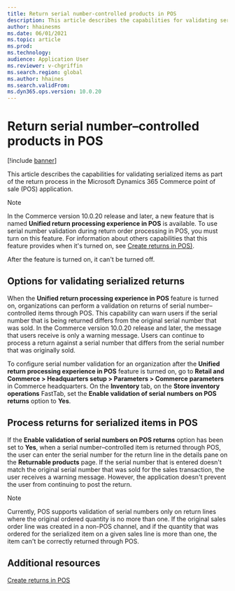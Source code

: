 ```yaml
---
title: Return serial number-controlled products in POS
description: This article describes the capabilities for validating serialized items as part of the return process in the Microsoft Dynamics 365 Commerce point of sale (POS) application.
author: hhainesms
ms.date: 06/01/2021
ms.topic: article
ms.prod: 
ms.technology: 
audience: Application User
ms.reviewer: v-chgriffin
ms.search.region: global
ms.author: hhaines
ms.search.validFrom: 
ms.dyn365.ops.version: 10.0.20
---
```


# Return serial number–controlled products in POS

[!include [banner](includes/banner.md)]

This article describes the capabilities for validating serialized items as part of the return process in the Microsoft Dynamics 365 Commerce point of sale (POS) application.

> [!NOTE]
> In the Commerce version 10.0.20 release and later, a new feature that is named **Unified return processing experience in POS** is available. To use serial number validation during return order processing in POS, you must turn on this feature. For information about others capabilities that this feature provides when it's turned on, see [Create returns in POS)](POS-returns.md).
>
> After the feature is turned on, it can't be turned off.

## Options for validating serialized returns

When the **Unified return processing experience in POS** feature is turned on, organizations can perform a validation on returns of serial number–controlled items through POS. This capability can warn users if the serial number that is being returned differs from the original serial number that was sold. In the Commerce version 10.0.20 release and later, the message that users receive is only a warning message. Users can continue to process a return against a serial number that differs from the serial number that was originally sold.

To configure serial number validation for an organization after the **Unified return processing experience in POS** feature is turned on, go to **Retail and Commerce \> Headquarters setup \> Parameters \> Commerce parameters** in Commerce headquarters. On the **Inventory** tab, on the **Store inventory operations** FastTab, set the **Enable validation of serial numbers on POS returns** option to **Yes**.

## Process returns for serialized items in POS

If the **Enable validation of serial numbers on POS returns** option has been set to **Yes**, when a serial number–controlled item is returned through POS, the user can enter the serial number for the return line in the details pane on the **Returnable products** page. If the serial number that is entered doesn't match the original serial number that was sold for the sales transaction, the user receives a warning message. However, the application doesn't prevent the user from continuing to post the return.

> [!NOTE]
> Currently, POS supports validation of serial numbers only on return lines where the original ordered quantity is no more than one. If the original sales order line was created in a non-POS channel, and if the quantity that was ordered for the serialized item on a given sales line is more than one, the item can't be correctly returned through POS.

## Additional resources

[Create returns in POS](POS-returns.md)
